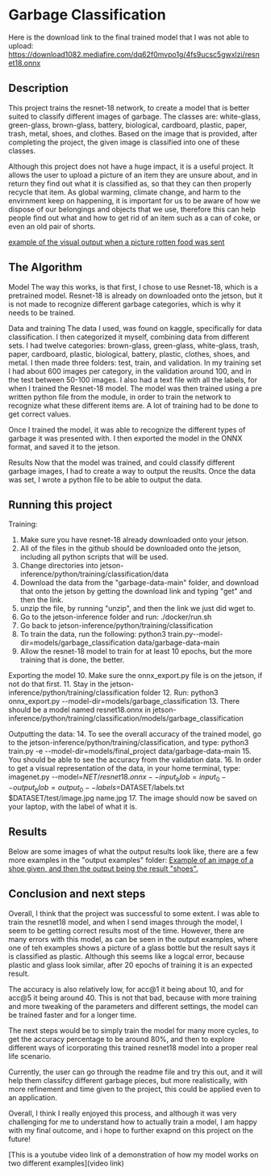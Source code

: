 
# Garbage Classification

Here is the download link to the final trained model that I was not able to upload: https://download1082.mediafire.com/dq62f0mvpo1g/4fs9ucsc5gwxlzi/resnet18.onnx

## Description
This project trains the resnet-18 network, to create a model that is better suited to classify different images of garbage. The classes are: white-glass, green-glass, brown-glass, battery, biological, cardboard, plastic, paper, trash, metal, shoes, and clothes. Based on the image that is provided, after completing the project, the given image is classified into one of these classes. 

Although this project does not have a huge impact, it is a useful project. It allows the user to upload a picture of an item they are unsure about, and in return they find out what it is classified as, so that they can then properly recycle that item. As global warming, climate change, and harm to the envirnment keep on happening, it is important for us to be aware of how we dispose of our belongings and objects that we use, therefore this can help people find out what and how to get rid of an item such as a can of coke, or even an old pair of shorts.

[example of the visual output when a picture rotten food was sent](https://i.imgur.com/xl3rInS.jpg)

## The Algorithm

Model
The way this works, is that first, I chose to use Resnet-18, which is a pretrained model. Resnet-18 is already on downloaded onto the jetson, but it is not made to recognize different garbage categories, which is why it needs to be trained. 

Data and training
The data I used, was found on kaggle, specifically for data classification. I then categorized it myself, combining data from different sets. I had twelve categories: brown-glass, green-glass, white-glass, trash, paper, cardboard, plastic, biological, battery, plastic, clothes, shoes, and metal. I then made three folders: test, train, and validation. In my training set I had about 600 images per category, in the validation around 100, and in the test between 50-100 images. I also had a text file with all the labels, for when I trained the Resnet-18 model. The model was then trained using a pre written python file from the module, in order to train the network to recognize what these different items are. A lot of training had to be done to get correct values.

Once I trained the model, it was able to recognize the different types of garbage it was presented with. I then exported the model in the ONNX format, and saved it to the jetson.

Results
Now that the model was trained, and could classify different garbage images, I had to create a way to output the reuslts. Once the data was set, I wrote a python file to be able to output the data. 

## Running this project
Training:
1. Make sure you have resnet-18 already downloaded onto your jetson.
2. All of the files in the github should be downloaded onto the jetson, including all python scripts that will be used.
3. Change directories into jetson-inference/python/training/classification/data
4. Download the data from the "garbage-data-main" folder, and download that onto the jetson by getting the download link and typing "get" and then the link.
5. unzip the file, by running "unzip", and then the link we just did wget to.
6. Go to the jetson-inference folder and run: ./docker/run.sh
7. Go back to jetson-inference/python/training/classification
8. To train the data, run the following:
    python3 train.py--model-dir=models/garbage_classification data/garbage-data-main
9. Allow the resnet-18 model to train for at least 10 epochs, but the more training that is done, the better.

Exporting the model
10. Make sure the onnx_export.py file is on the jetson, if not do that first.
11. Stay in the jetson-inference/python/training/classification folder
12.  Run: python3 onnx_export.py --model-dir=models/garbage_classification
13. There should be a model named resnet18.onnx in jetson-inference/python/training/classification/models/garbage_classification

Outputting the data:
14. To see the overall accuracy of the trained model, go to the jetson-inference/python/training/classification, and type: python3 train.py -e --model-dir=models/final_project data/garbage-data-main
15. You should be able to see the accuracy from the validation data.
16. In order to get a visual representation of the data, in your home terminal, type: imagenet.py --model=$NET/resnet18.onnx --input_blob=input_0 --output_blob=output_0 --labels=$DATASET/labels.txt $DATASET/test/image.jpg name.jpg
17. The image should now be saved on your laptop, with the label of what it is. 

## Results
Below are some images of what the output results look like, there are a few more examples in the "output examples" folder:
[Example of an image of a shoe given, and then the output being the result "shoes".](https://i.imgur.com/QJg6HNQ.jpg)

## Conclusion and next steps
Overall, I think that the project was successful to some extent. I was able to train the resnet18 model, and when I send images through the model, I seem to be getting correct results most of the time. However, there are many errors with this model, as can be seen in the output examples, where one of teh examples shows a picture of a glass bottle but the result says it is classified as plastic. Although this seems like a logcal error, because plastic and glass look similar, after 20 epochs of training it is an expected result. 

The accuracy is also relatively low, for acc@1 it being about 10, and for acc@5 it being around 40. This is not that bad, because with more training and more tweaking of the parameters and different settings, the model can be trained faster and for a longer time. 

The next steps would be to simply train the model for many more cycles, to get the accuracy percentage to be around 80%, and then to explore different ways of icorporating this trained resnet18 model into a proper real life scenario.

Currently, the user can go through the readme file and try this out, and it will help them classifcy different garbage pieces, but more realistically, with more refinement and time given to the project, this could be applied even to an application.

Overall, I think I really enjoyed this process, and although it was very challenging for me to understand how to actually train a model, I am happy with my final outcome, and i hope to further exapnd on this project on the future!

[This is a youtube video link of a demonstration of how my model works on two different examples](video link)
